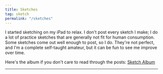 ```yaml
---
title: Sketches
tag: sketch
permalink: "/sketches"
---
```


I started sketching on my iPad to relax. I don't post every sketch I make; I do a lot of practice sketches that are generally not fit for human consumption. Some sketches come out well enough to post, so I do. They're not perfect, and I'm a complete self-taught amateur, but it can be fun to see me improve over time.

Here's the album if you don't care to read through the posts: [Sketch Album](https://photos.aaronhayman.com/r/16113393858894)

---
